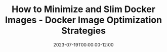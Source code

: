 ---
layout: blog
status: publish
published: true
url: /how-to-minimize-docker-mages/
title: How to Minimize and Slim Docker Images - Docker Image Optimization Strategies
description: This article will teach you the best strategies and tips for compress and slimm down Docker images and reducing their size. So, if you're looking for an easier way to manage your Docker images, this guide is for you!
date: 2023-07-19T00:00:00-12:00
topics: [DevOps, Docker, Containers]
pick: [top]
excerpt_separator: <!--more-->
images:

  - url: /how-to-minimize-docker-mages/hero.png
    alt: Minimize and Slim Docker Images - Docker Image Optimization Strategies
---